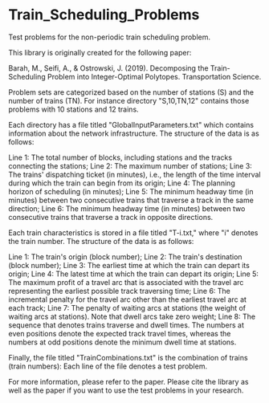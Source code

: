 # Train_Scheduling_Problems
Test problems for the non-periodic train scheduling problem.

This library is originally created for the following paper:

Barah, M., Seifi, A., & Ostrowski, J. (2019). Decomposing the Train-Scheduling Problem into Integer-Optimal Polytopes. Transportation Science.

Problem sets are categorized based on the number of stations (S) and the number of trains (TN). For instance directory "S,10,TN,12" contains those problems with 10 stations and 12 trains.

Each directory has a file titled "GlobalInputParameters.txt" which contains information about the network infrastructure. The structure of the data is as follows:

Line 1: The total number of blocks, including stations and the tracks connecting the stations;
Line 2: The maximum number of stations;
Line 3: The trains' dispatching ticket (in minutes), i.e., the length of the time interval during which the train can begin from its origin;
Line 4: The planning horizon of scheduling (in minutes);
Line 5: The minimum headway time (in minutes) between two consecutive trains that traverse a track in the same direction;
Line 6: The minimum headway time (in minutes) between two consecutive trains that traverse a track in opposite directions.

Each train characteristics is stored in a file titled "T-i.txt," where "i"  denotes the train number. The structure of the data is as follows:

Line 1: The train's origin (block number);
Line 2: The train's destination (block number);
Line 3: The earliest time at which the train can depart its origin;
Line 4: The latest time at which the train can depart its origin;
Line 5: The maximum profit of a travel arc that is associated with the travel arc representing the earliest possible track traversing time;
Line 6: The incremental penalty for the travel arc other than the earliest travel arc at each track;
Line 7: The penalty of waiting arcs at stations (the weight of waiting arcs at stations). Note that dwell arcs take zero weight;
Line 8: The sequence that denotes trains traverse and dwell times. The numbers at even positions denote the expected track travel times, whereas the numbers at odd positions denote the minimum dwell time at stations. 


Finally, the file titled "TrainCombinations.txt" is the combination of trains (train numbers): Each line of the file denotes a test problem. 

For more information, please refer to the paper. Please cite the library as well as the paper if you want to use the test problems in your research.
